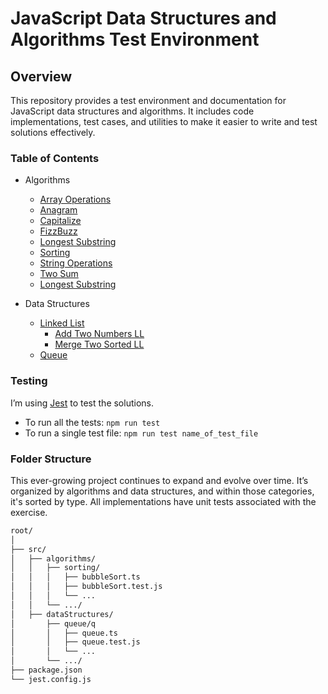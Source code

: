 # JavaScript Data Structures and Algorithms Test Environment

## Overview

This repository provides a test environment and documentation for JavaScript data structures and algorithms. It includes code implementations, test cases, and utilities to make it easier to write and test solutions effectively.

### Table of Contents

- Algorithms
  - [Array Operations](/src/algorithms/arraysOperations/)
  - [Anagram](/src/algorithms/anagram)
  - [Capitalize](/src/algorithms/capitalize/)
  - [FizzBuzz](/src/algorithms/fizzBuzz/)
  - [Longest Substring](/src/algorithms/longestSubstring)
  - [Sorting](/src/algorithms/sorting/)
  - [String Operations](/src/algorithms/stringOperations/)
  - [Two Sum](/src/algorithms/twoSum)
  - [Longest Substring](/src/algorithms/longestSubstring)

- Data Structures
  - [Linked List](/src/dataStructures/linkedList)
    - [Add Two Numbers LL](/src/dataStructures/linkedList/addTwoNumbers/)
    - [Merge Two Sorted LL](/src/dataStructures/linkedList//mergeTwoSortedLinkedLists/)
  - [Queue](/src/dataStructures/queue/)

### Testing

I’m using [Jest](https://jestjs.io/) to test the solutions.

- To run all the tests: `npm run test`
- To run a single test file: `npm run test name_of_test_file`

### Folder Structure

This ever-growing project continues to expand and evolve over time. It’s organized by algorithms and data structures, and within those categories, it's sorted by type. All implementations have unit tests associated with the exercise.

```bash
root/
│
├── src/
│   ├── algorithms/
│   │   ├── sorting/
│   │   │   ├── bubbleSort.ts
│   │   │   ├── bubbleSort.test.js
│   │   │   └── ...
│   │   └── .../
│   ├── dataStructures/
│       ├── queue/q
│       │   ├── queue.ts
│       │   ├── queue.test.js
│       │   └── ...
│       └── .../
├── package.json
└── jest.config.js
```